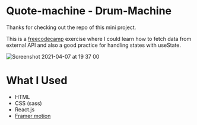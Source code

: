 # Quote-machine - Drum-Machine

Thanks for checking out the repo of this mini project.

This is a [freecodecamp](https://www.freecodecamp.org/) exercise where I could learn how to fetch data from external API and also a good practice for handling states with useState.

![Screenshot 2021-04-07 at 19 37 00](https://user-images.githubusercontent.com/65956162/115873236-faf3a380-a442-11eb-842e-c20690ae98af.png)

# What I Used

- HTML
- CSS (sass)
- React.js
- [Framer motion](https://www.framer.com/motion/)
